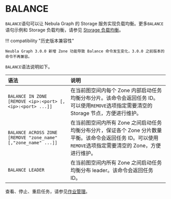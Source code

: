 # BALANCE

`BALANCE`语句可以让 Nebula Graph 的 Storage 服务实现负载均衡。更多`BALANCE`语句示例和 Storage 负载均衡，请参见 [Storage 负载均衡](../../8.service-tuning/load-balance.md)。

!!! compatibility "历史版本兼容性"

    Neubla Graph 3.0.0 新增 Zone 功能导致 Balance 命令发生变化，3.0.0 之前版本的命令不再兼容。

`BALANCE`语法说明如下。

|语法|说明|
|:---|:---|
|`BALANCE IN ZONE [REMOVE <ip>:<port> [,<ip>:<port> ...]]`|在当前图空间内每个 Zone 内部启动任务均衡分布分片。该命令会返回任务 ID。可以使用`REMOVE`选项指定需要清空的 Storage 节点，方便进行维护。|
|`BALANCE ACROSS ZONE [REMOVE "zone_name" [,"zone_name" ...]]`|在当前图空间内所有 Zone 之间启动任务均衡分布分片，保证各个 Zone 分片数量平衡。该命令会返回任务 ID。可以使用`REMOVE`选项指定需要清空的 Zone，方便进行维护。|
|`BALANCE LEADER`|在当前图空间内所有 Zone 之间启动任务均衡分布 leader。该命令会返回任务 ID。|

查看、停止、重启任务，请参见[作业管理](4.job-statements.md)。
